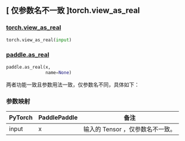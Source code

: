 ## [ 仅参数名不一致 ]torch.view_as_real
### [torch.view_as_real](https://pytorch.org/docs/stable/generated/torch.view_as_real.html?highlight=view_as_real#torch.view_as_real)

```python
torch.view_as_real(input)
```

### [paddle.as_real](https://www.paddlepaddle.org.cn/documentation/docs/zh/api/paddle/as_real_cn.html#as-real)

```python
paddle.as_real(x,
               name=None)
```

两者功能一致且参数用法一致，仅参数名不同，具体如下：
### 参数映射
| PyTorch       | PaddlePaddle | 备注                                                   |
| ------------- | ------------ | ------------------------------------------------------ |
| input         | x            | 输入的 Tensor ，仅参数名不一致。                   |
